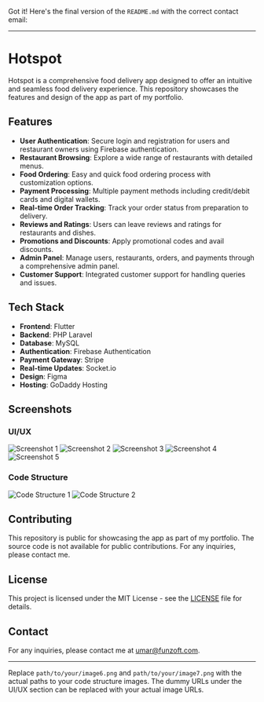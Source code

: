 Got it! Here's the final version of the `README.md` with the correct contact email:

---

# Hotspot

Hotspot is a comprehensive food delivery app designed to offer an intuitive and seamless food delivery experience. This repository showcases the features and design of the app as part of my portfolio.

## Features

- **User Authentication**: Secure login and registration for users and restaurant owners using Firebase authentication.
- **Restaurant Browsing**: Explore a wide range of restaurants with detailed menus.
- **Food Ordering**: Easy and quick food ordering process with customization options.
- **Payment Processing**: Multiple payment methods including credit/debit cards and digital wallets.
- **Real-time Order Tracking**: Track your order status from preparation to delivery.
- **Reviews and Ratings**: Users can leave reviews and ratings for restaurants and dishes.
- **Promotions and Discounts**: Apply promotional codes and avail discounts.
- **Admin Panel**: Manage users, restaurants, orders, and payments through a comprehensive admin panel.
- **Customer Support**: Integrated customer support for handling queries and issues.

## Tech Stack

- **Frontend**: Flutter
- **Backend**: PHP Laravel
- **Database**: MySQL
- **Authentication**: Firebase Authentication
- **Payment Gateway**: Stripe
- **Real-time Updates**: Socket.io
- **Design**: Figma
- **Hosting**: GoDaddy Hosting

## Screenshots

### UI/UX

![Screenshot 1](https://dummyimage.com/600x400/000/fff&text=UI+Screenshot+1)
![Screenshot 2](https://dummyimage.com/600x400/000/fff&text=UI+Screenshot+2)
![Screenshot 3](https://dummyimage.com/600x400/000/fff&text=UI+Screenshot+3)
![Screenshot 4](https://dummyimage.com/600x400/000/fff&text=UI+Screenshot+4)
![Screenshot 5](https://dummyimage.com/600x400/000/fff&text=UI+Screenshot+5)

### Code Structure

![Code Structure 1](path/to/your/image6.png)
![Code Structure 2](path/to/your/image7.png)

## Contributing

This repository is public for showcasing the app as part of my portfolio. The source code is not available for public contributions. For any inquiries, please contact me.

## License

This project is licensed under the MIT License - see the [LICENSE](LICENSE) file for details.

## Contact

For any inquiries, please contact me at umar@funzoft.com.

---

Replace `path/to/your/image6.png` and `path/to/your/image7.png` with the actual paths to your code structure images. The dummy URLs under the UI/UX section can be replaced with your actual image URLs.
